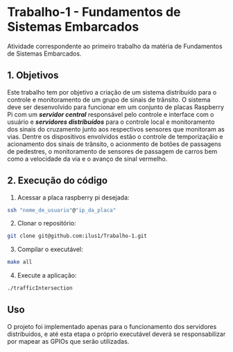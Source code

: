 # Trabalho-1 - Fundamentos de Sistemas Embarcados

Atividade correspondente ao primeiro trabalho da matéria de Fundamentos de Sistemas Embarcados.


## 1. Objetivos

Este trabalho tem por objetivo a criação de um sistema distribuído para o controle e monitoramento de um grupo de sinais de trânsito. O sistema deve ser desenvolvido para funcionar em um conjunto de placas Raspberry Pi com um ***servidor central*** responsável pelo controle e interface com o usuário e ***servidores distribuídos*** para o controle local e monitoramento dos sinais do cruzamento junto aos respectivos sensores que monitoram as vias. Dentre os dispositivos envolvidos estão o controle de temporizaçãio e acionamento dos sinais de trânsito, o acionmento de botões de passagens de pedestres, o monitoramento de sensores de passagem de carros bem como a velocidade da via e o avanço de sinal vermelho.


## 2. Execução do código



1) Acessar a placa raspberry pi desejada:

```sh 
ssh "nome_de_usuario"@"ip_da_placa"
```

2) Clonar o repositório:

```sh 
git clone git@github.com:ilus1/Trabalho-1.git
```

3) Compilar o executável:

```sh 
make all
```

4) Execute a aplicação:

```sh 
./trafficIntersection
```

## Uso 
O projeto foi implementado apenas para o funcionamento dos servidores distribuidos, e até esta etapa o próprio executável deverá se responsabilizar por mapear as GPIOs que serão utilizadas.

